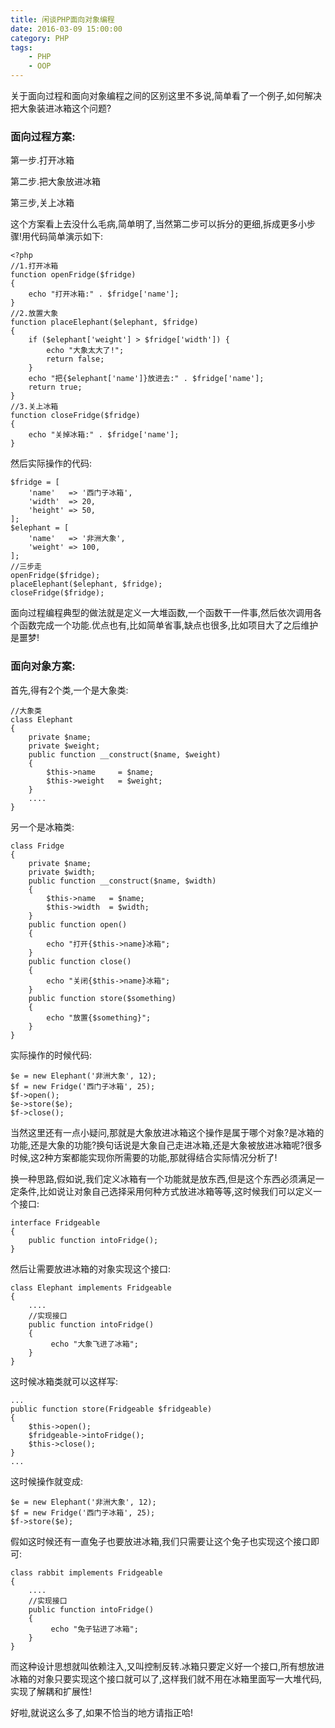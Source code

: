 ```yaml
---
title: 闲谈PHP面向对象编程
date: 2016-03-09 15:00:00
category: PHP
tags: 
    - PHP
    - OOP
---
```


关于面向过程和面向对象编程之间的区别这里不多说,简单看了一个例子,如何解决把大象装进冰箱这个问题?
### 面向过程方案:
第一步.打开冰箱

第二步.把大象放进冰箱

第三步,关上冰箱

这个方案看上去没什么毛病,简单明了,当然第二步可以拆分的更细,拆成更多小步骤!用代码简单演示如下:
```
<?php
//1.打开冰箱
function openFridge($fridge)
{
    echo "打开冰箱:" . $fridge['name'];
}
//2.放置大象
function placeElephant($elephant, $fridge)
{
    if ($elephant['weight'] > $fridge['width']) {
        echo "大象太大了!";
        return false;
    }
    echo "把{$elephant['name']}放进去:" . $fridge['name'];
    return true;
}
//3.关上冰箱
function closeFridge($fridge)
{
    echo "关掉冰箱:" . $fridge['name'];
}
```
然后实际操作的代码:
```
$fridge = [
    'name'   => '西门子冰箱',
    'width'  => 20,
    'height' => 50,
];
$elephant = [
    'name'   => '非洲大象',
    'weight' => 100,
];
//三步走
openFridge($fridge);
placeElephant($elephant, $fridge);
closeFridge($fridge);
```
面向过程编程典型的做法就是定义一大堆函数,一个函数干一件事,然后依次调用各个函数完成一个功能.优点也有,比如简单省事,缺点也很多,比如项目大了之后维护是噩梦!

### 面向对象方案:
首先,得有2个类,一个是大象类:
```
//大象类
class Elephant
{
    private $name;
    private $weight;
    public function __construct($name, $weight)
    {
        $this->name     = $name;
        $this->weight   = $weight;
    }
    ....
}
```
另一个是冰箱类:
```
class Fridge
{
    private $name;
    private $width;
    public function __construct($name, $width)
    {
        $this->name   = $name;
        $this->width  = $width;
    }
    public function open()
    {
        echo "打开{$this->name}冰箱";
    }
    public function close()
    {
        echo "关闭{$this->name}冰箱";
    }
    public function store($something)
    {
        echo "放置{$something}";
    }
}
```
实际操作的时候代码:
```
$e = new Elephant('非洲大象', 12);
$f = new Fridge('西门子冰箱', 25);
$f->open();
$e->store($e);
$f->close();
```
当然这里还有一点小疑问,那就是大象放进冰箱这个操作是属于哪个对象?是冰箱的功能,还是大象的功能?换句话说是大象自己走进冰箱,还是大象被放进冰箱呢?很多时候,这2种方案都能实现你所需要的功能,那就得结合实际情况分析了!

换一种思路,假如说,我们定义冰箱有一个功能就是放东西,但是这个东西必须满足一定条件,比如说让对象自己选择采用何种方式放进冰箱等等,这时候我们可以定义一个接口:
```
interface Fridgeable
{
    public function intoFridge();
}
```
然后让需要放进冰箱的对象实现这个接口:
```
class Elephant implements Fridgeable
{
    ....
    //实现接口
    public function intoFridge()
    {
         echo "大象飞进了冰箱";
    }
}
```
这时候冰箱类就可以这样写:
```
...
public function store(Fridgeable $fridgeable)
{
    $this->open();
    $fridgeable->intoFridge();
    $this->close();
}
...
```
这时候操作就变成:
```
$e = new Elephant('非洲大象', 12);
$f = new Fridge('西门子冰箱', 25);
$f->store($e);
```
假如这时候还有一直兔子也要放进冰箱,我们只需要让这个兔子也实现这个接口即可:
```
class rabbit implements Fridgeable
{
    ....
    //实现接口
    public function intoFridge()
    {
         echo "兔子钻进了冰箱";
    }
}
```
而这种设计思想就叫依赖注入,又叫控制反转.冰箱只要定义好一个接口,所有想放进冰箱的对象只要实现这个接口就可以了,这样我们就不用在冰箱里面写一大堆代码,实现了解耦和扩展性!

好啦,就说这么多了,如果不恰当的地方请指正哈!
